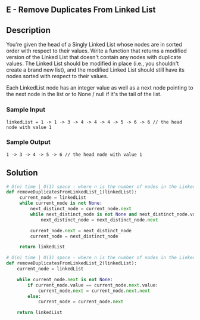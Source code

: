 ## E - Remove Duplicates From Linked List

## Description

You're given the head of a Singly Linked List whose nodes are in sorted order with respect to their values. Write a function that returns a modified version of the Linked List that doesn't contain any nodes with duplicate values. The Linked List should be modified in place (i.e., you shouldn't create a brand new list), and the modified Linked List should still have its nodes sorted with respect to their values.

Each LinkedList node has an integer value as well as a next node pointing to the next node in the list or to None / null if it's the tail of the list.

### Sample Input

```
linkedList = 1 -> 1 -> 3 -> 4 -> 4 -> 4 -> 5 -> 6 -> 6 // the head node with value 1
```

### Sample Output

```
1 -> 3 -> 4 -> 5 -> 6 // the head node with value 1
```



## Solution

```python
# O(n) time | O(1) space - where n is the number of nodes in the Linked List
def removeDuplicatesFromLinkedList_1(linkedList):
     current_node = linkedList
     while current_node is not None:
         next_distinct_node = current_node.next
         while next_distinct_node is not None and next_distinct_node.value == current_node.value:
             next_distinct_node = next_distinct_node.next

         current_node.next = next_distinct_node
         current_node = next_distinct_node

     return linkedList
```

```python
# O(n) time | O(1) space - where n is the number of nodes in the Linked List
def removeDuplicatesFromLinkedList_2(linkedList):
    current_node = linkedList

    while current_node.next is not None:
        if current_node.value == current_node.next.value:
            current_node.next = current_node.next.next
        else:
            current_node = current_node.next

    return linkedList
```

